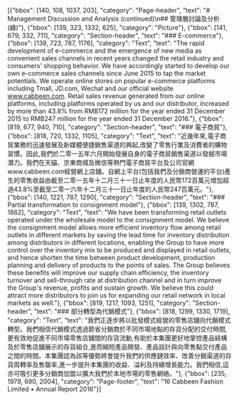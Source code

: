 [{"bbox": [140, 108, 1037, 203], "category": "Page-header", "text": "# Management Discussion and Analysis (continued)\n## 管理層討論及分析(續)"}, {"bbox": [139, 323, 1332, 625], "category": "Picture"}, {"bbox": [141, 679, 332, 711], "category": "Section-header", "text": "### E-commerce"}, {"bbox": [139, 723, 787, 1176], "category": "Text", "text": "The rapid development of e-commerce and the emergence of new media as convenient sales channels in recent years changed the retail industry and consumers' shopping behavior. We have accordingly started to develop our own e-commerce sales channels since June 2015 to tap the market potentials. We operate online stores on popular e-commerce platforms including Tmall, JD.com, Wechat and our official website www.cabbeen.com. Retail sales revenue generated from our online platforms, including platforms operated by us and our distributor, increased by more than 43.8% from RMB172 million for the year ended 31 December 2015 to RMB247 million for the year ended 31 December 2016."}, {"bbox": [819, 677, 940, 710], "category": "Section-header", "text": "### 電子商貿"}, {"bbox": [818, 720, 1332, 1105], "category": "Text", "text": "近幾年來,電子商貿業務的迅速發展及新媒體便捷銷售渠道的興起,改變了零售行業及消費者的購物習慣。因此,我們於二零一五年六月開始發展自身的電子商貿銷售渠道以發掘市場潛力。我們在天貓、京東商城及微信等熱門電子商貿平台及公司官網www.cabbeen.com經營網上店舖。自網上平台(包括我們及分銷商營運的平台)產生的零售收益由截至二零一五年十二月三十一日止年度的人民幣172百萬元增加超過43.8%至截至二零一六年十二月三十一日止年度的人民幣247百萬元。"}, {"bbox": [140, 1221, 787, 1290], "category": "Section-header", "text": "### Partial transformation to consignment model"}, {"bbox": [139, 1302, 787, 1862], "category": "Text", "text": "We have been transforming retail outlets operated under the wholesale model to the consignment model. We believe the consignment model allows more efficient inventory flow among retail outlets in different markets by saving the lead time for inventory distribution among distributors in different locations, enabling the Group to have more control over the inventory mix to be produced and displayed in retail outlets, and hence shorten the time between product development, production planning and delivery of products to the points of sales. The Group believes these benefits will improve our supply chain efficiency, the inventory turnover and sell-through rate at distribution channel and in turn improve the Group's revenue, profits and sustain growth. We believe this could attract more distributors to join us for expanding our retail network in local markets as well."}, {"bbox": [819, 1217, 1093, 1251], "category": "Section-header", "text": "### 部分轉型為代銷模式"}, {"bbox": [818, 1299, 1330, 1719], "category": "Text", "text": "我們正逐步將以批發模式經營的零售店舖向代銷模式轉型。我們相信代銷模式透過節省分銷商於不同市場地點的存貨分配的交付時間,更有效地促進不同市場零售店舖間的存貨流動,有助於本集團更好地掌控產品結構及於零售店舖展示的存貨組合,進而縮短產品開發、產品設計與向零售點交付產品之間的時間。本集團認為該等優勢將會提升我們的供應鏈效率、改善分銷渠道的存貨周轉率及售罄率,進一步提升本集團的收益、溢利及持續增長能力。我們相信,這亦可吸引更多分銷商加盟以擴大我們於本地市場的零售網絡。"}, {"bbox": [235, 1979, 690, 2004], "category": "Page-footer", "text": "16 Cabbeen Fashion Limited • Annual Report 2016"}]